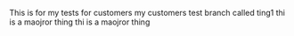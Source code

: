 This is for my tests for customers
my customers
test branch called ting1
thi is a maojror thing
thi is a maojror thing
